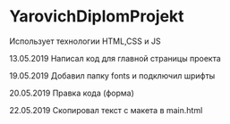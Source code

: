 # YarovichDiplomProjekt
Использует технологии HTML,CSS и JS

13.05.2019 Написал код для главной страницы проекта

19.05.2019 Добавил папку fonts и подключил шрифты

20.05.2019 Правка кода (форма)

22.05.2019 Скопировал текст с макета в main.html